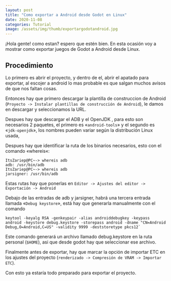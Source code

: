 ```yaml
---
layout: post
title: "Como exportar a Android desde Godot en Linux"
date: 2020-11-08
categories: Tutorial
image: /assets/img/thumb/exportargodotandroid.jpg
---
```


¡Hola gente! como estan? espero que estén bien. En esta ocasión voy a mostrar como exportar juegos de Godot a Android desde Linux.

## Procedimiento

Lo primero es abrir el proyecto, y dentro de el, abrir el apatado para exportar, al escojer a android lo mas probable es que salgan muchos avisos de que nos faltan cosas.

Entonces hay que primero descargar la plantilla de construccion de Android (`Proyecto -> Instalar plantillas de construcción de Android`), le damos en descargar y seleccionamos la URL.

Despues hay que descargar el ADB y el OpenJDK , para esto son necesarios 2 paquetes, el primero es «`android-tools`» y el segundo es «`jdk-openjdk`», los nombres pueden variar según la distribución Linux usada,

Despues hay que identificar la ruta de los binarios necesarios, esto con el comando «whereis«:

```
ItsZariep@PC~-> whereis adb
adb: /usr/bin/adb
ItsZariep@PC~-> whereis adb
jarsigner: /usr/bin/adb
```

Estas rutas hay que ponerlas en `Editor -> Ajustes del editor -> Exportación -> Android`

Debajo de las entradas de adb y jarsigner, habrá una tercera entrada llamada «`Debug keystore`», está hay que generarla manualmente con el comando 

```
keytool -keyalg RSA -genkeypair -alias androiddebugkey -keypass android -keystore debug.keystore -storepass android -dname "CN=Android Debug,O=Android,C=US" -validity 9999 -deststoretype pkcs12`
```

Este comando generará un archivo llamado debug.keystore en la ruta personal (`$HOME`), asi que desde godot hay que seleccionar ese archivo.

Finalmente antes de exportar, hay que marcar la opción de importar ETC en los ajustes del proyecto (`renderizado -> Compresión de VRAM -> Importar ETC`).

Con esto ya estaría todo preparado para exportar el proyecto.